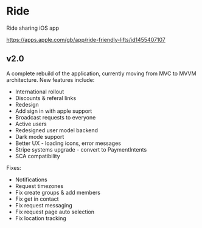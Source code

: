 # Ride
Ride sharing iOS app

https://apps.apple.com/gb/app/ride-friendly-lifts/id1455407107

## v2.0

A complete rebuild of the application, currently moving from MVC to MVVM architecture. New features include:
* International rollout
* Discounts & referal links
* Redesign
* Add sign in with apple support
* Broadcast requests to everyone
* Active users
* Redesigned user model backend
* Dark mode support
* Better UX - loading icons, error messages
* Stripe systems upgrade - convert to PaymentIntents
* SCA compatibility 

Fixes:
* Notifications
* Request timezones
* Fix create groups & add members
* Fix get in contact
* Fix request messaging
* Fix request page auto selection
* Fix location tracking
